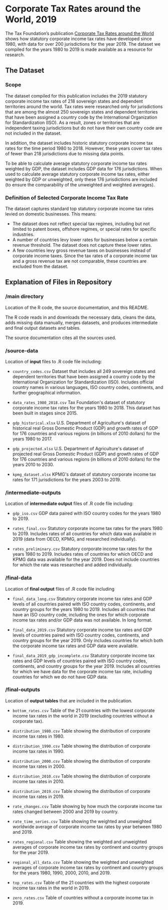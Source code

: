 # Corporate Tax Rates around the World, 2019

The Tax Foundation’s publication [Corporate Tax Rates around the World](https://taxfoundation.org/publications/corporate-tax-rates-around-the-world/) shows how statutory corporate income tax rates have developed since 1980, with data for over 200 jurisdictions for the year 2019. The dataset we compiled for the years 1980 to 2019 is made available as a resource for research.

## The Dataset

### Scope
The dataset compiled for this publication includes the 2019 statutory corporate income tax rates of 218 sovereign states and dependent territories around the world. Tax rates were researched only for jurisdictions that are among the almost 250 sovereign states and dependent territories that have been assigned a country code by the International Organization for Standardization (ISO). As a result, zones or territories that are independent taxing jurisdictions but do not have their own country code are not included in the dataset.

In addition, the dataset includes historic statutory corporate income tax rates for the time period 1980 to 2018. However, these years cover tax rates of fewer than 218 jurisdictions due to missing data points.

To be able to calculate average statutory corporate income tax rates weighted by GDP, the dataset includes GDP data for 176 jurisdictions. When used to calculate average statutory corporate income tax rates, either weighted by GDP or unweighted, only these 176 jurisdictions are included (to ensure the comparability of the unweighted and weighted averages).

### Definition of Selected Corporate Income Tax Rate
The dataset captures standard top statutory corporate income tax rates levied on domestic businesses. This means:
- The dataset does not reflect special tax regimes, including but not limited to patent boxes, offshore regimes, or special rates for specific industries. 
- A number of countries levy lower rates for businesses below a certain revenue threshold. The dataset does not capture these lower rates.
- A few countries levy gross revenue taxes on businesses instead of corporate income taxes. Since the tax rates of a corporate income tax and a gross revenue tax are not comparable, these countries are excluded from the dataset.

## Explanation of Files in Repository

### /main directory

Location of the R code, the source documentation, and this README.

The R code reads in and downloads the necessary data, cleans the data, adds missing data manually, merges datasets, and produces intermediate and final output datasets and tables.

The source documentation cites all the sources used.

### /source-data

Location of **input** files to .R code file including:

- `country_codes.csv` Dataset that includes all 249 sovereign states and dependent territories that have been assigned a country code by the International Organization for Standardization (ISO). Includes official country names in various languages, ISO country codes, continents, and further geographical information.

- `data_rates_1980_2018.csv` Tax Foundation's dataset of statutory corporate income tax rates for the years 1980 to 2018. This dataset has been built in stages since 2015.

- `gdp_historical.xlsx` U.S. Department of Agriculture's dataset of historical real Gross Domestic Product (GDP) and growth rates of GDP for 176 countries and various regions (in billions of 2010 dollars) for the years 1980 to 2017.

- `gdp_projected.xlsx` U.S. Department of Agriculture's dataset of projected real Gross Domestic Product (GDP) and growth rates of GDP for 176 countries and various regions (in billions of 2010 dollars) for the years 2010 to 2030.

- `kpmg_dataset.xlsx` KPMG's dataset of statutory corporate income tax rates for 171 jurisdictions for the years 2003 to 2019.

### /intermediate-outputs

Location of **intermediate output** files of .R code file including:

- `gdp_iso.csv` GDP data paired with ISO country codes for the years 1980 to 2019.

- `rates_final.csv` Statutory corporate income tax rates for the years 1980 to 2019. Includes rates of all countries for which data was available in 2019 (data from OECD, KPMG, and researched individually).

- `rates_preliminary.csv` Statutory corporate income tax rates for the years 1980 to 2019. Includes rates of countries for which OECD and KPMG data was available for the year 2019. Does not include countries for which the rate was researched and added individually.

### /final-data
Location of **final output** files of .R code file including

- `final_data_long.csv` Statutory corporate income tax rates and GDP levels of all countries paired with ISO country codes, continents, and country groups for the years 1980 to 2019. Includes all countries that have an ISO country code, including the ones for which corporate income tax rates and/or GDP data was not available. In long format.

- `final_data_2019.csv` Statutory corporate income tax rates and GDP levels of countries paired with ISO country codes, continents, and country groups for the year 2019. Only includes countries for which both the corporate income tax rates and GDP data were available.

- `final_data_2019_gdp_incomplete.csv` Statutory corporate income tax rates and GDP levels of countries paired with ISO country codes, continents, and country groups for the year 2019. Includes all countries for which we have data for the corporate income tax rate, including countries for which we do not have GDP data.

### /final-outputs
Location of **output tables** that are included in the publication.

- `bottom_rates.csv` Table of the 21 countries with the lowest corporate income tax rates in the world in 2019 (excluding countries without a corporate tax).

- `distribution_1980.csv` Table showing the distribution of corporate income tax rates in 1980.

- `distribution_1990.csv` Table showing the distribution of corporate income tax rates in 1990.

- `distribution_2000.csv` Table showing the distribution of corporate income tax rates in 2000.

- `distribution_2010.csv` Table showing the distribution of corporate income tax rates in 2010.

- `distribution_2019.csv` Table showing the distribution of corporate income tax rates in 2019.

- `rate_changes.csv` Table showing by how much the corporate income tax rates changed between 2000 and 2019 by country.

- `rate_time_series.csv` Table showing the weighted and unweighted worldwide average of corporate income tax rates by year between 1980 and 2019.

- `rates_regional.csv` Table showing the weighted and unweighted averages of corporate income tax rates by continent and country groups for the year 2019.

- `regional_all_data.csv` Table showing the weighted and unweighted averages of corporate income tax rates by continent and country groups for the years 1980, 1990, 2000, 2010, and 2019.

- `top_rates.csv` Table of the 21 countries with the highest corporate income tax rates in the world in 2019.

- `zero_rates.csv` Table of countries without a corporate income tax in 2019.